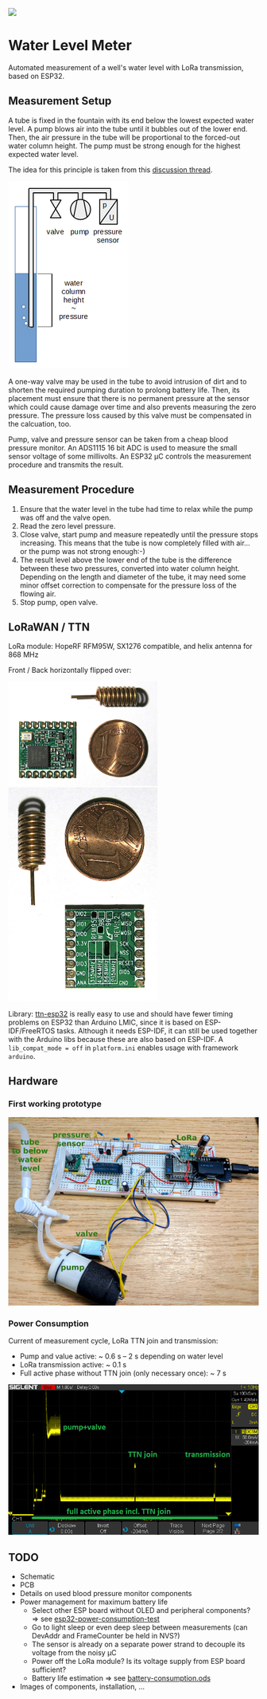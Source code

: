 ![](https://github.com/grillbaer/esp32-lora-water-level-meter/workflows/build/badge.svg)
  
# Water Level Meter

Automated measurement of a well's water level with LoRa transmission, based on ESP32.

## Measurement Setup

A tube is fixed in the fountain with its end below the lowest expected water level. 
A pump blows air into the tube until it bubbles out of the lower end.
Then, the air pressure in the tube will be proportional to the forced-out water column height. 
The pump must be strong enough for the highest expected water level.

The idea for this principle is taken from this [discussion thread](https://www.mikrocontroller.net/topic/229838).

<img src="doc/measurement-setup.png">

A one-way valve may be used in the tube to avoid intrusion of dirt and to shorten the required pumping duration to prolong battery life. Then, its placement must ensure that there is no permanent pressure at the sensor which could cause damage over time and also prevents measuring the zero pressure. The pressure loss caused by this valve must be compensated in the calcuation, too.

Pump, valve and pressure sensor can be taken from a cheap blood pressure monitor. An ADS1115 16 bit ADC is used to measure the small sensor voltage of some millivolts. An ESP32 µC controls the measurement procedure and transmits the result.

## Measurement Procedure

1. Ensure that the water level in the tube had time to relax while the pump was off and the valve open.
2. Read the zero level pressure.
3. Close valve, start pump and measure repeatedly until the pressure stops increasing. This means that the tube is now completely filled with air... or the pump was not strong enough:-)
4. The result level above the lower end of the tube is the difference between these two pressures, converted into water column height. Depending on the length and diameter of the tube, it may need some minor offset correction to compensate for the pressure loss of the flowing air.
5. Stop pump, open valve.

## LoRaWAN / TTN

LoRa module: HopeRF RFM95W, SX1276 compatible, and helix antenna for 868 MHz

Front / Back horizontally flipped over:

<img src="doc/lora-rf95w-front.jpg" width=300> <img src="doc/lora-rf95w-back.jpg" width=300>

Library: [ttn-esp32](https://github.com/manuelbl/ttn-esp32) is really easy to use and should have fewer timing problems on ESP32 than Arduino LMIC, since it is based on ESP-IDF/FreeRTOS tasks. Although it needs ESP-IDF, it can still be used together with the Arduino libs because these are also based on ESP-IDF. A `lib_compat_mode = off` in `platform.ini` enables usage with framework `arduino`.

## Hardware

### First working prototype

<img src="doc/breadboard-prototype-1.jpg" width=600>

### Power Consumption

Current of measurement cycle, LoRa TTN join and transmission:

* Pump and value active: ~ 0.6 s &ndash; 2 s depending on water level
* LoRa transmission active: ~ 0.1 s
* Full active phase without TTN join (only necessary once): ~ 7 s 

<img src="doc/prototype-current.png" width=600>

## TODO

* Schematic
* PCB
* Details on used blood pressure monitor components
* Power management for maximum battery life
  * Select other ESP board without OLED and peripheral components?
    => see [esp32-power-consumption-test](https://github.com/grillbaer/esp32-power-consumption-test)
  * Go to light sleep or even deep sleep between measurements (can DevAddr and FrameCounter be held in NVS?)
  * The sensor is already on a separate power strand to decouple its voltage from the noisy µC
  * Power off the LoRa module? Is its voltage supply from ESP board sufficient?
  * Battery life estimation
    => see [battery-consumption.ods](doc/battery-consumption.ods)
* Images of components, installation, ...

